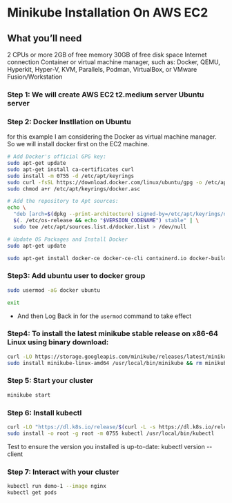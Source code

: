 # Minikube Installation On AWS EC2


## What you’ll need
2 CPUs or more
2GB of free memory
30GB of free disk space
Internet connection
Container or virtual machine manager, such as: Docker, QEMU, Hyperkit, Hyper-V, KVM, Parallels, Podman, VirtualBox, or VMware Fusion/Workstation

### Step 1: We will create AWS EC2 t2.medium server Ubuntu server

### Step 2: Docker Instllation on Ubuntu
for this example I am considering the Docker as virtual machine manager.
So we will install docker first on the EC2 machine.

```sh
# Add Docker's official GPG key:
sudo apt-get update
sudo apt-get install ca-certificates curl
sudo install -m 0755 -d /etc/apt/keyrings
sudo curl -fsSL https://download.docker.com/linux/ubuntu/gpg -o /etc/apt/keyrings/docker.asc
sudo chmod a+r /etc/apt/keyrings/docker.asc

# Add the repository to Apt sources:
echo \
  "deb [arch=$(dpkg --print-architecture) signed-by=/etc/apt/keyrings/docker.asc] https://download.docker.com/linux/ubuntu \
  $(. /etc/os-release && echo "$VERSION_CODENAME") stable" | \
  sudo tee /etc/apt/sources.list.d/docker.list > /dev/null
```

```bash
# Update OS Packages and Install Docker
sudo apt-get update

sudo apt-get install docker-ce docker-ce-cli containerd.io docker-buildx-plugin docker-compose-plugin -y
```

### Step3: Add ubuntu user to docker group 

```sh
sudo usermod -aG docker ubuntu
```

```sh
exit
```

- And then Log Back in for the `usermod` command to take effect

### Step4: To install the latest minikube stable release on x86-64 Linux using binary download:


```sh
curl -LO https://storage.googleapis.com/minikube/releases/latest/minikube-linux-amd64
sudo install minikube-linux-amd64 /usr/local/bin/minikube && rm minikube-linux-amd64
```
### Step 5: Start your cluster
```sh
minikube start
```
### Step 6: Install kubectl

```sh
curl -LO "https://dl.k8s.io/release/$(curl -L -s https://dl.k8s.io/release/stable.txt)/bin/linux/amd64/kubectl"
sudo install -o root -g root -m 0755 kubectl /usr/local/bin/kubectl
```
Test to ensure the version you installed is up-to-date:
kubectl version --client

### Step 7: Interact with your cluster
```sh
kubectl run demo-1 --image nginx
kubectl get pods
```
